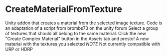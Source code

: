 # CreateMaterialFromTexture
Unity addon that creates a material from the selected image texture.
Code is an adaptation of a script from brombs73 on the unity forum
Select a group of textures that should all belong to the same material. 
Click the new "Create Complex Material" button in the Assets tab and presto! A new material with the textures you selected
*NOTE* Not currently compatible with URP or HDRP
